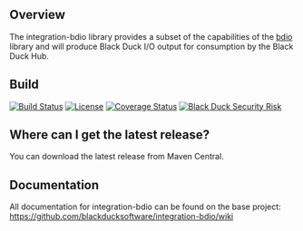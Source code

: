 ## Overview ##
The integration-bdio library provides a subset of the capabilities of the [bdio](https://github.com/blackducksoftware/bdio) library and will produce Black Duck I/O output for consumption by the Black Duck Hub.

## Build ##
[![Build Status](https://travis-ci.org/blackducksoftware/integration-bdio.svg?branch=master)](https://travis-ci.org/blackducksoftware/integration-bdio)
[![License](https://img.shields.io/badge/License-Apache%202.0-blue.svg)](https://opensource.org/licenses/Apache-2.0)
[![Coverage Status](https://coveralls.io/repos/github/blackducksoftware/integration-bdio/badge.svg?branch=master)](https://coveralls.io/github/blackducksoftware/integration-bdio?branch=master) 
[![Black Duck Security Risk](https://copilot.blackducksoftware.com/github/repos/blackducksoftware/integration-bdio/branches/master/badge-risk.svg)](https://copilot.blackducksoftware.com/github/repos/blackducksoftware/integration-bdio/branches/master)

## Where can I get the latest release? ##
You can download the latest release from Maven Central.

## Documentation ##
All documentation for integration-bdio can be found on the base project:  https://github.com/blackducksoftware/integration-bdio/wiki
